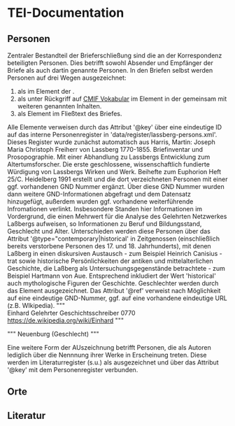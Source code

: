 # TEI-Documentation

## Personen
Zentraler Bestandteil der Brieferschließung sind die an der Korrespondenz beteiligten Personen. 
Dies betrifft sowohl Absender und Empfänger der Briefe als auch dartin genannte Personen.
In den Briefen selbst werden Personen auf drei Wegen ausgezeichnet:

1. als <persName> im Element <correspAction> der <correspDesc>.
2. als <ref type="cmif:mentionsPerson"> unter Rückgriff auf [CMIF Vokabular](https://encoding-correspondence.bbaw.de/v1/CMIF.html#c-4-2) im Element <note type="mentioned"> in der <correspDesc> gemeinsam mit weiteren genannten Inhalten.
3. als <rs type="person"> Element im Fließtext des Briefes.

Alle Elemente verweisen durch das Attribut '@key' über eine eindeutige ID auf das interne Personenregister in 'data/register/lassberg-persons.xml'. 
Dieses Register wurde zunächst automatisch aus Harris, Martin: Joseph Maria Christoph Freiherr von Lassberg 1770-1855. Briefinventar und Prosopographie. Mit einer
Abhandlung zu Lassbergs Entwicklung zum Altertumsforscher. Die erste geschlossene, wissenschaftlich fundierte Würdigung von Lassbergs Wirken und Werk. Beihefte zum Euphorion Heft 25/C. Heidelberg 1991
erstellt und die dort verzeichneten Personen mit einer ggf. vorhandenen GND Nummer ergänzt. Über diese GND Nummer wurden dann weitere GND-Informationen abgefragt und dem Datensatz hinzugefügt, außerdem wurden ggf. vorhandene weiterführende Infromationen verlinkt.
Insbesondere Standen hier Informationen im Vordergrund, die einen Mehrwert für die Analyse des Gelehrten Netzwerkes Laßbergs aufweisen, so Informationen zu Beruf und Bildungsstand, Geschlecht und Alter.
Unterschieden werden diese Personen über das Attribut '@type="contemporary|historical' in Zeitgenossen (einschließlich bereits verstorbene Personen des 17. und 18. Jahrhunderts), 
mit denen Laßberg in einen diskursiven Austausch - zum Beispiel Heinrich Canisius - trat sowie historische Persönlichkeiten der antiken und mittelalterlichen Geschichte, die Laßberg als Untersuchungsgegenstände betrachtete - zum Beispiel Hartmann von Aue.
Entsprechend inkludiert der Wert 'historical' auch mythologische Figuren der Geschichte. Geschlechter werden durch das Element <personGrp> ausgezeichnet. Das Attribut '@ref' verweist nach Möglichkeit auf eine eindeutige GND-Nummer, ggf. auf eine vorhandene eindeutige URL (z.B. WIkipedia).
"""                
<person xml:id="lassberg-correspondent-0406" gender="male" ref="https://d-nb.info/gnd/118529560" type="historical">
    <persName type="main">Einhard</persName>
    <education/>
    <occupation>Gelehrter</occupation>
    <occupation>Geschichtsschreiber</occupation>
    <birth when="0770">0770</birth>
    <ref target="https://de.wikipedia.org/wiki/Einhard">https://de.wikipedia.org/wiki/Einhard</ref>
</person>
"""

"""
<personGrp xml:id="lassberg-correspondent-0415" gender="none" ref="https://de.wikipedia.org/wiki/Neuenburg_(Adelsgeschlecht)" type="historical">
    Neuenburg (Geschlecht)
    <ref target="https://de.wikipedia.org/wiki/Neuenburg_(Adelsgeschlecht)"/>
</personGrp>
"""

Eine weitere Form der AUszeichnung betrifft Personen, die als Autoren lediglich über die Nennnung ihrer Werke in Erscheinung treten. Diese werden im Literaturregister (s.u.) als <author> ausgezeichnet und über das Attribut '@key' mit dem Personenregister verbunden.  

## Orte

## Literatur
